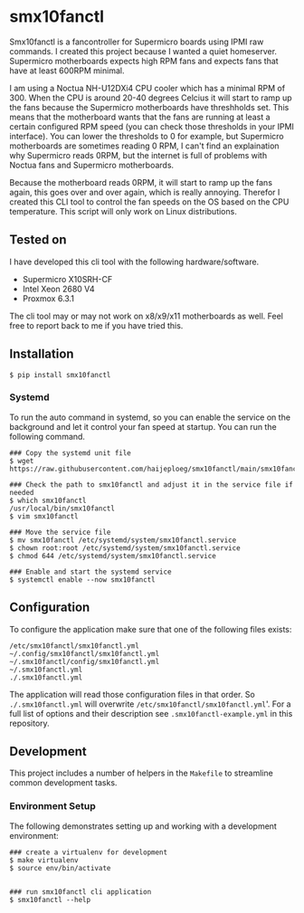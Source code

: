 # smx10fanctl 
Smx10fanctl is a fancontroller for Supermicro boards using IPMI raw commands. I created this project because I wanted a quiet homeserver. Supermicro motherboards expects high RPM fans and expects fans that have at least 600RPM minimal. 

I am using a Noctua NH-U12DXi4 CPU cooler which has a minimal RPM of 300. When the CPU is around 20-40 degrees Celcius it will start to ramp up the fans because the Supermicro motherboards have threshholds set. This means that the motherboard wants that the fans are running at least a certain configured RPM speed (you can check those thresholds in your IPMI interface). You can lower the thresholds to 0 for example, but Supermicro motherboards are sometimes reading 0 RPM, I can't find an explaination why Supermicro reads 0RPM, but the internet is full of problems with Noctua fans and Supermicro motherboards. 

Because the motherboard reads 0RPM, it will start to ramp up the fans again, this goes over and over again, which is really annoying. Therefor I created this CLI tool to control the fan speeds on the OS based on the CPU temperature. This script will only work on Linux distributions.

## Tested on
I have developed this cli tool with the following hardware/software.
- Supermicro X10SRH-CF
- Intel Xeon 2680 V4
- Proxmox 6.3.1

The cli tool may or may not work on x8/x9/x11 motherboards as well. Feel free to report back to me if you have tried this.

## Installation

```
$ pip install smx10fanctl
```

### Systemd
To run the auto command in systemd, so you can enable the service on the background and let it control your fan speed at startup. You can run the following command.

```
### Copy the systemd unit file
$ wget https://raw.githubusercontent.com/haijeploeg/smx10fanctl/main/smx10fanctl.service

### Check the path to smx10fanctl and adjust it in the service file if needed
$ which smx10fanctl
/usr/local/bin/smx10fanctl
$ vim smx10fanctl

### Move the service file
$ mv smx10fanctl /etc/systemd/system/smx10fanctl.service
$ chown root:root /etc/systemd/system/smx10fanctl.service
$ chmod 644 /etc/systemd/system/smx10fanctl.service

### Enable and start the systemd service
$ systemctl enable --now smx10fanctl
```

## Configuration
To configure the application make sure that one of the following files exists:

```
/etc/smx10fanctl/smx10fanctl.yml
~/.config/smx10fanctl/smx10fanctl.yml
~/.smx10fanctl/config/smx10fanctl.yml
~/.smx10fanctl.yml
./.smx10fanctl.yml
```

The application will read those configuration files in that order. So `./.smx10fanctl.yml` will overwrite `/etc/smx10fanctl/smx10fanctl.yml`'. For a full list of options and their description see `.smx10fanctl-example.yml` in this repository.

## Development

This project includes a number of helpers in the `Makefile` to streamline common development tasks.

### Environment Setup

The following demonstrates setting up and working with a development environment:

```
### create a virtualenv for development
$ make virtualenv
$ source env/bin/activate


### run smx10fanctl cli application
$ smx10fanctl --help
```
